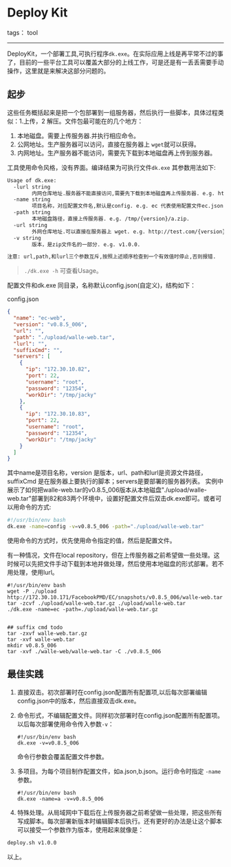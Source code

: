 # Deploy Kit

tags： tool

---
DeployKit，一个部署工具,可执行程序`dk.exe`。在实际应用上线是再平常不过的事了，目前的一些平台工具可以覆盖大部分的上线工作，可是还是有一丢丢需要手动操作，这里就是来解决这部分问题的。

## 起步
这些任务概括起来是把一个包部署到一组服务器，然后执行一些脚本，具体过程类似：1.上传，2 解压。文件包最可能在的几个地方：

1. 本地磁盘。需要上传服务器.并执行相应命令。
2. 公网地址。生产服务器可以访问，直接在服务器上 `wget`就可以获得。
3. 内网地址。生产服务器不能访问，需要先下载到本地磁盘再上传到服务器。

工具使用命令风格，没有界面。编译结果为可执行文件`dk.exe` 其参数用法如下:

```sh
Usage of dk.exe:
  -lurl string
        内网仓库地址.服务器不能直接访问,需要先下载到本地磁盘再上传服务器. e.g. http://127.0.0.1/{version}/a.zip.
  -name string
        项目名称，对应配置文件名,默认是config. e.g. ec 代表使用配置文件ec.json.无效时报错。
  -path string
        本地磁盘路径，直接上传服务器. e.g. /tmp/{version}/a.zip.
  -url string
        外网仓库地址.可以直接在服务器上 wget. e.g. http://test.com/{version}/a.zip.
  -v string
        版本，是zip文件名的一部分. e.g. v1.0.0.

注意: url,path,和lurl三个参数互斥,按照上述顺序检查到一个有效值时停止,否则报错.
```
> `./dk.exe -h` 可查看Usage。

配置文件和dk.exe 同目录，名称默认config.json(自定义)，结构如下：

config.json
```json
{
  "name": "ec-web",
  "version": "v0.8.5_006",
  "url": "",
  "path": "./upload/walle-web.tar",
  "lurl": "",
  "suffixCmd": "",
  "servers": [
    {
      "ip": "172.30.10.82",
      "port": 22,
      "username": "root",
      "password": "12354",
      "workDir": "/tmp/jacky"
    },
    {
      "ip": "172.30.10.83",
      "port": 22,
      "username": "root",
      "password": "12354",
      "workDir": "/tmp/jacky"
    }
  ]
}
```
其中name是项目名称，version 是版本，url、path和lurl是资源文件路径，suffixCmd 是在服务器上要执行的脚本；servers是要部署的服务器列表。
实例中展示了如何把walle-web.tar的v0.8.5_006版本从本地磁盘"./upload/walle-web.tar"部署到82和83两个环境中，设置好配置文件后双击dk.exe即可。或者可以用命令的方式:

```sh
#!/usr/bin/env bash
dk.exe -name=config -v=v0.8.5_006 -path="./upload/walle-web.tar"
```
使用命令的方式时，优先使用命令指定的值，然后是配置文件。

有一种情况，文件在local repository，但在上传服务器之前希望做一些处理。这时候可以先把文件手动下载到本地并做处理，然后使用本地磁盘的形式部署。若不用处理，使用lurl。

```shell
#!/usr/bin/env bash
wget -P ./upload http://172.30.10.171/FacebookPMD/EC/snapshots/v0.8.5_006/walle-web.tar
tar -zcvf ./upload/walle-web.tar.gz ./upload/walle-web.tar
./dk.exe -name=ec -path=./upload/walle-web.tar.gz


## suffix cmd todo
tar -zxvf walle-web.tar.gz
tar -xvf walle-web.tar
mkdir v0.8.5_006
tar -xvf ./walle-web/walle-web.tar -C ./v0.8.5_006
```


## 最佳实践
1. 直接双击。初次部署时在config.json配置所有配置项,以后每次部署编辑config.json中的版本，然后直接双击dk.exe。
2. 命令形式，不编辑配置文件。同样初次部署时在config.json配置所有配置项。以后每次部署使用命令传入参数`-v`：

    ```shell
    #!/usr/bin/env bash
    dk.exe -v=v0.8.5_006
    ```
    命令行参数会覆盖配置文件参数。
3. 多项目。为每个项目制作配置文件，如a.json,b.json。运行命令时指定 `-name`参数。
    ```shell
    #!/usr/bin/env bash
    dk.exe -name=a -v=v0.8.5_006
    ```

3. 特殊处理。从局域网中下载后在上传服务器之前希望做一些处理，把这些所有写成脚本。每次部署新版本时编辑脚本后执行。还有更好的办法是让这个脚本可以接受一个参数作为版本，使用起来就像是：
```sh
deploy.sh v1.0.0
```

以上。
